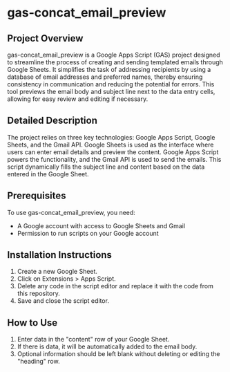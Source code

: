 # gas-concat_email_preview
## Project Overview
gas-concat_email_preview is a Google Apps Script (GAS) project designed to streamline the process of creating and sending templated emails through Google Sheets. It simplifies the task of addressing recipients by using a database of email addresses and preferred names, thereby ensuring consistency in communication and reducing the potential for errors. This tool previews the email body and subject line next to the data entry cells, allowing for easy review and editing if necessary.

## Detailed Description
The project relies on three key technologies: Google Apps Script, Google Sheets, and the Gmail API. Google Sheets is used as the interface where users can enter email details and preview the content. Google Apps Script powers the functionality, and the Gmail API is used to send the emails. This script dynamically fills the subject line and content based on the data entered in the Google Sheet.

## Prerequisites
To use gas-concat_email_preview, you need:
- A Google account with access to Google Sheets and Gmail
- Permission to run scripts on your Google account

## Installation Instructions
1. Create a new Google Sheet.
2. Click on Extensions > Apps Script.
3. Delete any code in the script editor and replace it with the code from this repository.
4. Save and close the script editor.

## How to Use
1. Enter data in the "content" row of your Google Sheet.
2. If there is data, it will be automatically added to the email body.
3. Optional information should be left blank without deleting or editing the "heading" row.
